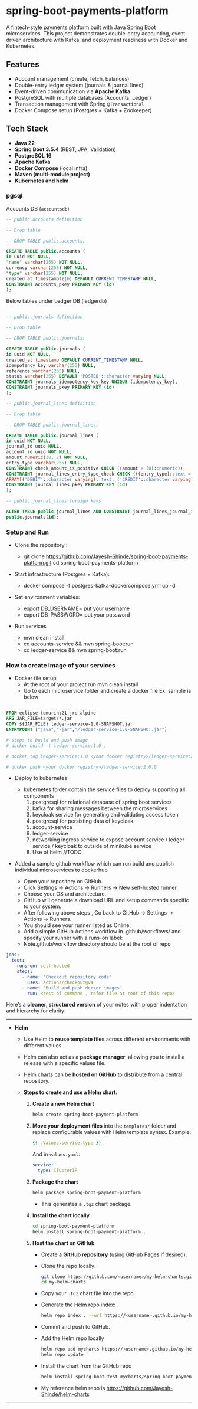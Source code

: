 # spring-boot-payments-platform

A fintech-style payments platform built with Java Spring Boot microservices. This project demonstrates double-entry
accounting,
event-driven architecture with Kafka, and deployment readiness with Docker and Kubernetes.

## Features

- Account management (create, fetch, balances)
- Double-entry ledger system (journals & journal lines)
- Event-driven communication via **Apache Kafka**
- PostgreSQL with multiple databases (Accounts, Ledger)
- Transaction management with Spring `@Transactional`
- Docker Compose setup (Postgres + Kafka + Zookeeper)

## Tech Stack

- **Java 22**
- **Spring Boot 3.5.4** (REST, JPA, Validation)
- **PostgreSQL 16**
- **Apache Kafka**
- **Docker Compose** (local infra)
- **Maven (multi-module project)**
- **Kubernetes and helm**

### pgsql

Accounts DB (`accountsdb`)

```sql
-- public.accounts definition

-- Drop table

-- DROP TABLE public.accounts;

CREATE TABLE public.accounts (
id uuid NOT NULL,
"name" varchar(255) NOT NULL,
currency varchar(255) NOT NULL,
"type" varchar(255) NOT NULL,
created_at timestamptz(6) DEFAULT CURRENT_TIMESTAMP NULL,
CONSTRAINT accounts_pkey PRIMARY KEY (id)
);
```

Below tables under Ledger DB (ledgerdb)

```sql

-- public.journals definition

-- Drop table

-- DROP TABLE public.journals;

CREATE TABLE public.journals (
id uuid NOT NULL,
created_at timestamp DEFAULT CURRENT_TIMESTAMP NULL,
idempotency_key varchar(255) NULL,
reference varchar(255) NULL,
status varchar(255) DEFAULT 'POSTED'::character varying NULL,
CONSTRAINT journals_idempotency_key_key UNIQUE (idempotency_key),
CONSTRAINT journals_pkey PRIMARY KEY (id)
);

-- public.journal_lines definition

-- Drop table

-- DROP TABLE public.journal_lines;

CREATE TABLE public.journal_lines (
id uuid NOT NULL,
journal_id uuid NULL,
account_id uuid NOT NULL,
amount numeric(38, 2) NOT NULL,
entry_type varchar(255) NULL,
CONSTRAINT check_amount_is_positive CHECK ((amount > (0)::numeric)),
CONSTRAINT journal_lines_entry_type_check CHECK (((entry_type)::text = ANY (
ARRAY[('DEBIT'::character varying)::text, ('CREDIT'::character varying)::text]))),
CONSTRAINT journal_lines_pkey PRIMARY KEY (id)
);

-- public.journal_lines foreign keys

ALTER TABLE public.journal_lines ADD CONSTRAINT journal_lines_journal_id_fkey FOREIGN KEY (journal_id) REFERENCES
public.journals(id);


```

### Setup and Run

- Clone the repository :
    - git clone https://github.com/Jayesh-Shinde/spring-boot-payments-platform.git
      cd spring-boot-payments-platform

- Start infrastructure (Postgres + Kafka):
    - docker compose -f postgres-kafka-dockercompose.yml up -d

- Set environment variables:

    - export DB_USERNAME= put your username
    - export DB_PASSWORD= put your password

- Run services
    - mvn clean install
    - cd accounts-service && mvn spring-boot:run
    - cd ledger-service && mvn spring-boot:run

### How to create image of your services

- Docker file setup
    - At the root of your project run mvn clean install
    - Go to each microservice folder and create a docker file Ex: sample is below

```dockerfile

FROM eclipse-temurin:21-jre-alpine
ARG JAR_FILE=target/*.jar
COPY ${JAR_FILE} ledger-service-1.0-SNAPSHOT.jar
ENTRYPOINT ["java","-jar","/ledger-service-1.0-SNAPSHOT.jar"]

# steps to build and push image
# docker build -t ledger-service:1.0 .

# docker tag ledger-service:1.0 <your docker registry>/ledger-service:2.0.0

# docker push <your docker registry>/ledger-service:2.0.0

```

- Deploy to kubernetes
    - kubernetes folder contain the service files to deploy supporting all components
        1) postgresql for relational database of spring boot services
        2) kafka for sharing messages between the microservices
        3) keycloak service for generating and validating access token
        4) postgresql for persisting data of keycloak
        5) account-service
        6) ledger-service
        7) networking ingress service to expose account service / ledger service / keycloak to outside
           of minikube service
        8) Use of helm //TODO


- Added a sample github workflow which can run build and publish individual microservices to dockerhub
    - Open your repository on GitHub.
    - Click Settings → Actions → Runners → New self-hosted runner.
    - Choose your OS and architecture.
    - GitHub will generate a download URL and setup commands specific to your system.
    - After following above steps , Go back to GitHub → Settings → Actions → Runners.
    - You should see your runner listed as Online.
    - Add a simple GitHub Actions workflow in .github/workflows/ and specify your runner with a
      runs-on label:
    - Note.github/workflow directory should be at the root of repo

```yaml
jobs:
  test:
    runs-on: self-hosted
    steps:
      - name: 'Checkout repository code'
        uses: actions/checkout@v4
      - name: 'Build and push docker images'
        run: <rest of command , refer file at root of this repo>
```

Here’s a **cleaner, structured version** of your notes with proper indentation and hierarchy for clarity:

---

* **Helm**

    * Use Helm to **reuse template files** across different environments with different values.
    * Helm can also act as a **package manager**, allowing you to install a release with a specific values file.
    * Helm charts can be **hosted on GitHub** to distribute from a central repository.
    * **Steps to create and use a Helm chart:**

        1. **Create a new Helm chart**

           ```bash
           helm create spring-boot-payment-platform
           ```
        2. **Move your deployment files** into the `templates/` folder and replace configurable values with Helm
           template syntax.
           Example:

           ```yaml
           {{ .Values.service.type }}
           ```

           And in `values.yaml`:

           ```yaml
           service:
             type: ClusterIP
           ```
        3. **Package the chart**

           ```bash
           helm package spring-boot-payment-platform
           ```

            * This generates a `.tgz` chart package.
        4. **Install the chart locally**

           ```bash
           cd spring-boot-payment-platform
           helm install spring-boot-payment-platform .
           ```
        5. **Host the chart on GitHub**

            * Create a **GitHub repository** (using GitHub Pages if desired).
            * Clone the repo locally:

              ```bash
              git clone https://github.com/<username>/my-helm-charts.git
              cd my-helm-charts
              ```
            * Copy your `.tgz` chart file into the repo.
            * Generate the Helm repo index:

              ```bash
              helm repo index . --url https://<username>.github.io/my-helm-charts/
              ```
            * Commit and push to GitHub.
            * Add the Helm repo locally
              ```bash 
              helm repo add mycharts https://<username>.github.io/my-helm-charts/
              helm repo update
              ```
            * Install the chart from the GitHub repo
              ```bash
              helm install spring-boot-test mycharts/spring-boot-payment-platform -f values-test.yaml
              ```
            * My reference helm repo is https://github.com/Jayesh-Shinde/helm-charts

---




